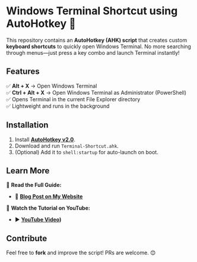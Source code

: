 # **Windows Terminal Shortcut using AutoHotkey** 🚀  

This repository contains an **AutoHotkey (AHK) script** that creates custom **keyboard shortcuts** to quickly open Windows Terminal. No more searching through menus—just press a key combo and launch Terminal instantly!  

## **Features**  
✅ **Alt + X** → Open Windows Terminal  
✅ **Ctrl + Alt + X** → Open Windows Terminal as Administrator (PowerShell)  
✅ Opens Terminal in the current File Explorer directory  
✅ Lightweight and runs in the background  

## **Installation**  
1. Install **[AutoHotkey v2.0](https://www.autohotkey.com/)**.  
2. Download and run `Terminal-Shortcut.ahk`.  
3. (Optional) Add it to `shell:startup` for auto-launch on boot.  

## **Learn More**  
📖 **Read the Full Guide:**  
- 🔗 **[Blog Post on My Website](YourWebsiteLinkHere)**   

🎥 **Watch the Tutorial on YouTube:**  
- ▶️ **[YouTube Video](https://youtu.be/wd-ThKOChdk))**  

## **Contribute**  
Feel free to **fork** and improve the script! PRs are welcome. 😊  
